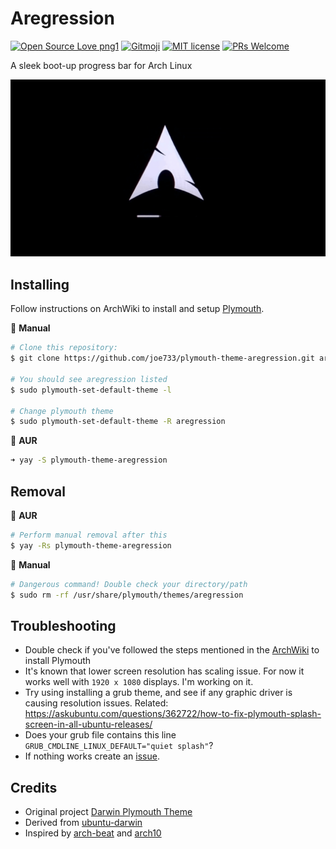 # Aregression

[![Open Source Love png1](https://badges.frapsoft.com/os/v1/open-source.png?v=103)](https://opensource.org/) [![Gitmoji](https://img.shields.io/badge/gitmoji-%20😎-FFDD67.svg)](https://gitmoji.dev/) [![MIT license](https://img.shields.io/badge/License-MIT-blue.svg)](LICENSE) [![PRs Welcome](https://img.shields.io/badge/PRs-welcome-brightgreen.svg)](https://github.com/iesdevs/iedc/pulls)

A sleek boot-up progress bar for Arch Linux

![preview](preview.gif)

## Installing

Follow instructions on ArchWiki to install and setup [Plymouth](https://wiki.archlinux.org/title/plymouth).

🙌 **Manual**

```bash
# Clone this repository:
$ git clone https://github.com/joe733/plymouth-theme-aregression.git aregression

# You should see aregression listed
$ sudo plymouth-set-default-theme -l

# Change plymouth theme
$ sudo plymouth-set-default-theme -R aregression
```

🐧 **AUR**

```bash
➜ yay -S plymouth-theme-aregression
```

## Removal

🐧 **AUR**

```bash
# Perform manual removal after this
$ yay -Rs plymouth-theme-aregression
```

🙌 **Manual**

```bash
# Dangerous command! Double check your directory/path
$ sudo rm -rf /usr/share/plymouth/themes/aregression
```

## Troubleshooting

- Double check if you've followed the steps mentioned in the [ArchWiki](https://wiki.archlinux.org/title/plymouth) to install Plymouth
- It's known that lower screen resolution has scaling issue. For now it works well with `1920 x 1080` displays. I'm working on it.
- Try using installing a grub theme, and see if any graphic driver is causing resolution issues. Related: <https://askubuntu.com/questions/362722/how-to-fix-plymouth-splash-screen-in-all-ubuntu-releases/>
- Does your grub file contains this line `GRUB_CMDLINE_LINUX_DEFAULT="quiet splash"`?
- If nothing works create an [issue](https://github.com/joe733/plymouth-theme-aregression/issues).

## Credits

- Original project [Darwin Plymouth Theme](https://www.gnome-look.org/content/show.php/Darwin+Plymouth?content=170649)
- Derived from [ubuntu-darwin](https://github.com/ashutoshgngwr/ubuntu-darwin)
- Inspired by [arch-beat](https://github.com/nenad/arch-beat) and [arch10](https://github.com/manilarome/plymouth-theme-arch10)
